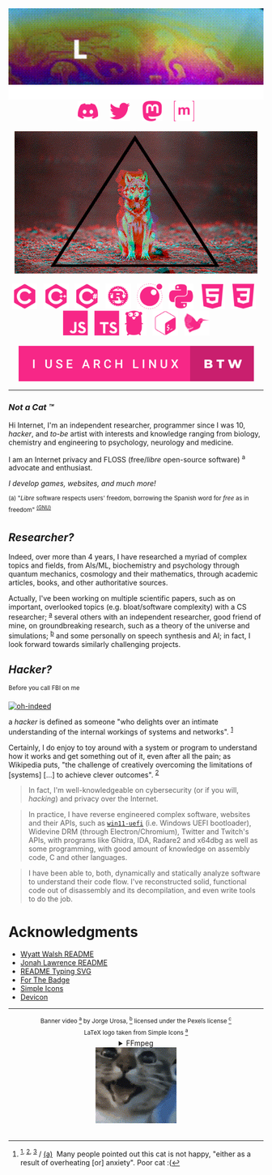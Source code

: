 
<div align="center">
  <img src="gif/output.gif" alt="Profile Banner" width="700">
  <img src="svg/typing.svg" alt="Typing SVG">
  <div>
    <a href="https://discord.com/"><img src="svg/social/discord.svg" alt="Discord" width="40"></a> &#8287;&#8287;&#8287;&#8287;
    <a href="https://twitter.com/genuinelewolfie"><img src="svg/social/twitter.svg" alt="Twitter" width="40"></a> &#8287;&#8287;&#8287;&#8287;
    <a href="https://joinmastodon.org/"><img src="svg/social/mastodon.svg" alt="Mastodon" width="40"></a> &#8287;&#8287;&#8287;&#8287;
    <a href="https://matrix.org/"><img src="svg/social/matrix.svg" alt="Matrix" width="40"></a>
  </div>
</div> &#8287;
<div align="center">
  <a href="https://dimentique.tumblr.com/post/67903777806/source"><img src="gif/wolf.gif"></a>
</div>  &#8287;
<div align="center">
  <a href="https://en.wikipedia.org/wiki/C_(programming_language)"><img src="svg/languages/c.svg" alt="C" width="50"></a> &#8287;
  <a href="https://en.wikipedia.org/wiki/C%2B%2B"><img src="svg/languages/cpp.svg" alt="C++" width="50"></a> &#8287;
  <a href="https://en.wikipedia.org/wiki/C_Sharp_(programming_language)"><img src="svg/languages/csharp.svg" alt="C#" width="50"></a> &#8287;
  <a href="https://www.rust-lang.org/"><img src="svg/languages/rust.svg" alt="Rust" width="50"></a> &#8287;
  <a href="https://www.lua.org/about.html"><img src="svg/languages/lua.svg" alt="Lua" width="50"></a> &#8287;
  <a href="https://www.python.org/"><img src="svg/languages/python.svg" alt="Python" width="50"></a> &#8287;
  <a href="https://en.wikipedia.org/wiki/HTML5"><img src="svg/languages/html.svg" alt="HTML5" width="50"></a> &#8287;
  <a href="https://en.wikipedia.org/wiki/CSS"><img src="svg/languages/css.svg" alt="CSS3" width="50"></a> &#8287;
  <a href="https://en.wikipedia.org/wiki/JavaScript"><img src="svg/languages/js.svg" alt="Javascript" width="50"></a> &#8287;
  <a href="https://www.typescriptlang.org/"><img src="svg/languages/ts.svg" alt="Typescript" width="50"/></a>
  <a href="https://go.dev/"><img src="svg/languages/go.svg" alt="Go" width="50"></a> &#8287;
  <a href="https://en.wikipedia.org/wiki/Bash_(Unix_shell)"><img src="svg/languages/bash.svg" alt="Bash" width="50"></a> &#8287;
  <a href="https://www.latex-project.org/"><img src="svg/languages/latex.svg" alt="LaTeX" width="50"></a>
</div> &#8287;
<div align="center">
  <a href="https://archlinux.org/"><img src="svg/i-use-arch-linux-btw.svg" alt="Arch Linux"></a>
</div>

___

### *Not a Cat ™*

Hi Internet, I'm an independent researcher, programmer since I was 10, *hacker*, and *to-be* artist with interests and knowledge ranging from biology, chemistry and engineering to psychology, neurology and medicine.

I am an Internet privacy and FLOSS (free/*libre* open-source software) <sup>a</sup> advocate and enthusiast.

*I develop games, websites, and much more!*

<sup>(a) "*Libre* software respects users' freedom, borrowing the Spanish word for *free* as in freedom" <sup>[(GNU)][GNU]</sup></sup>

[GNU]: https://www.gnu.org/philosophy/free-sw.en.html

## *Researcher?*

Indeed, over more than 4 years, I have researched a myriad of complex topics and fields, from AIs/ML, biochemistry and psychology through quantum mechanics, cosmology and their mathematics, through academic articles, books, and other authoritative sources.

Actually, I've been working on multiple scientific papers, such as on important, overlooked topics (e.g. bloat/software complexity) with a CS researcher; <sup>[a](https://github.com/adisa22)</sup> several others with an independent researcher, good friend of mine, on groundbreaking research, such as a theory of the universe and simulations; <sup>[b](https://github.com/Fultonium-Entertainment)</sup> and some personally on speech synthesis and AI; in fact, I look forward towards similarly challenging projects.

## *Hacker?*

<sup>Before you call FBI on me</sup>

[![oh-indeed][GIF]][Tenor]

[GIF]: https://media1.tenor.com/m/J--FtRHGiz0AAAAC/indeed-omar.gif
[Tenor]: https://tenor.com/view/well-yes-but-actually-no-well-yes-no-yes-yes-no-gif-13736934

a *hacker* is defined as someone "who delights over an intimate understanding of the internal workings of systems and networks". <sup>[1][RFC1983]</sup>

Certainly, I do enjoy to toy around with a system or program to understand how it works and get something out of it, even after all the pain; as Wikipedia puts, "the challenge of creatively overcoming the limitations of [systems] [...] to achieve clever outcomes". <sup>[2][Wikipedia]</sup>

[RFC1983]: https://www.rfc-editor.org/rfc/rfc1983.txt
[Wikipedia]: https://en.wikipedia.org/wiki/Hacker

> In fact, I'm well-knowledgeable on cybersecurity (or if you will, *hacking*) and privacy over the Internet.

> In practice, I have reverse engineered complex software, websites and their APIs, such as [`win11-uefi`](https://github.com/LeCodingWolfie/win11-uefi) (i.e. Windows UEFI bootloader), Widevine DRM (through Electron/Chromium), Twitter and Twitch's APIs, with programs like Ghidra, IDA, Radare2 and x64dbg as well as some programming, with good amount of knowledge on assembly code, C and other languages.

> I have been able to, both, dynamically and statically analyze software to understand their code flow. I've reconstructed solid, functional code out of disassembly and its decompilation, and even write tools to do the job.

# Acknowledgments

* [Wyatt Walsh README](https://github.com/wyattowalsh/wyattowalsh)
* [Jonah Lawrence README](https://github.com/DenverCoder1/DenverCoder1)
* [README Typing SVG](https://github.com/denvercoder1/readme-typing-svg)
* [For The Badge](https://github.com/BraveUX/for-the-badge/)
* [Simple Icons](https://github.com/simple-icons/simple-icons)
* [Devicon](https://github.com/devicons/devicon/)

___

<div align="center">
  <sup>Banner video
    <a href="https://www.pexels.com/video/close-up-view-of-colors-mixing-5612424/"><sup>a</sup></a>
    by Jorge Urosa,
    <a href="https://www.pexels.com/@jorgeural/"><sup>b</sup></a>
    licensed under the Pexels license
    <a href="https://www.pexels.com/license/"><sup>c</sup></a>
  </sup>
  <div>
    <sup>
      LaTeX logo taken from Simple Icons
      <a href="https://raw.githubusercontent.com/simple-icons/simple-icons/develop/icons/latex.svg"><sup>a</sup></a>
    </sup>
  </div>
  <details>
  <summary>FFmpeg</summary>

  ```
  ffmpeg -v warning -i loop.mp4 -vf "crop=960:288:0:118" loop-cut.mp4
  ffmpeg -v warning -i loop-cut.mp4 -vcodec libx265 -crf 28 output.mp4
  ffmpeg -v warning -i output.mp4 -vf "fps=21,scale=320:-1:flags=lanczos" output.gif
  ```

  ```
  ffmpeg -i cat-original.gif -vf "crop=160:150:100:60" cat.gif
  ```

  [^1]
  </details>
  <a href="https://www.reddit.com/r/shitposting/comments/q8uwwu/d/"><img src="gif/cat.gif"></a>
</div> &#8287;

[^1]: <sup>[1][1], [2][2], [3][3]</sup> / [(a)][a] &#8287;Many people pointed out this cat is not happy, "either as a result of overheating [or] anxiety". Poor cat :(

[1]: https://reddit.com/r/shitposting/comments/q8uwwu/d/
[2]: https://www.reddit.com/r/gifs/comments/qqj7lh/d/
[3]: https://tenor.com/view/cat-gif-25013028

[a]: https://www.reddit.com/r/gifs/comments/qqj7lh/comment/hk0l3fy/?context=3

[readme-typing-svg]: https://readme-typing-svg.demolab.com?font=Fira+Code&duration=3000&pause=1000&color=F72787&center=true&vCenter=true&width=960&lines=Hi%2C+I'm+LeWolfie+a%2Fk%2Fa+Average+Toastie;I+am+a+scientist%2C+programmer+and+hacker;with+a+love+for+libre+software!
